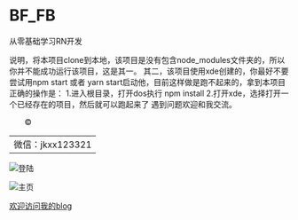 # BF_FB
从零基础学习RN开发

说明，将本项目clone到本地，该项目是没有包含node_modules文件夹的，所以你并不能成功运行该项目，这是其一。
其二，该项目使用xde创建的，你最好不要尝试用npm start 或者 yarn start启动他，目前这样做是跑不起来的，拿到本项目正确的操作是：
1.进入根目录，打开dos执行 npm install
2.打开xde，选择打开一个已经存在的项目，然后就可以跑起来了
遇到问题欢迎和我交流。
<table>
    <tr>
        &copy;<td>微信：jkxx123321</td>
    </tr>
</table>

![登陆](http://images.cnblogs.com/cnblogs_com/gdsblog/1129111/o_login.png "展示")

![主页](http://images.cnblogs.com/cnblogs_com/gdsblog/1129111/o_main.png)

[欢迎访问我的blog](http://www.cnblogs.com/gdsblog/category/1129612.html)
